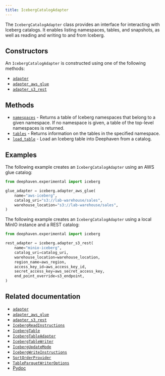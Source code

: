 ```yaml
---
title: IcebergCatalogAdapter
---
```


The `IcebergCatalogAdapter` class provides an interface for interacting with Iceberg catalogs. It enables listing namespaces, tables, and snapshots, as well as reading and writing to and from Iceberg.

## Constructors

An `IcebergCatalogAdapter` is constructed using one of the following methods:

- [`adapter`](./adapter.md)
- [`adapter_aws_glue`](./adapter-aws-glue.md)
- [`adapter_s3_rest`](./adapter-s3-rest.md)

## Methods

- [`namespaces`](/core/pydoc/code/deephaven.experimental.iceberg.html#deephaven.experimental.iceberg.IcebergCatalogAdapter.namespaces) - Returns a table of Iceberg namespaces that belong to a given namespace. If no namespace is given, a table of the top-level namespaces is returned.
- [`tables`](/core/pydoc/code/deephaven.experimental.iceberg.html#deephaven.experimental.iceberg.IcebergCatalogAdapter.tables) - Returns information on the tables in the specified namespace.
- [`load_table`](/core/pydoc/code/deephaven.experimental.iceberg.html#deephaven.experimental.iceberg.IcebergCatalogAdapter.load_table) - Load an Iceberg table into Deephaven from a catalog.

## Examples

The following example creates an `IcebergCatalogAdapter` using an AWS glue catalog:

```python skip-test
from deephaven.experimental import iceberg

glue_adapter = iceberg.adapter_aws_glue(
    name="aws-iceberg",
    catalog_uri="s3://lab-warehouse/sales",
    warehouse_location="s3://lab-warehouse/sales",
)
```

The following example creates an `IcebergCatalogAdapter` using a local MinIO instance and a REST catalog:

```python docker-config=iceberg order=null
from deephaven.experimental import iceberg

rest_adapter = iceberg.adapter_s3_rest(
    name="minio-iceberg",
    catalog_uri=catalog_uri,
    warehouse_location=warehouse_location,
    region_name=aws_region,
    access_key_id=aws_access_key_id,
    secret_access_key=aws_secret_access_key,
    end_point_override=s3_endpoint,
)
```

## Related documentation

- [`adapter`](./adapter.md)
- [`adapter_aws_glue`](./adapter-aws-glue.md)
- [`adapter_s3_rest`](./adapter-s3-rest.md)
- [`IcebergReadInstructions`](./iceberg-read-instructions.md)
- [`IcebergTable`](./iceberg-table.md)
- [`IcebergTableAdapter`](./iceberg-table-adapter.md)
- [`IcebergTableWriter`](./iceberg-table-writer.md)
- [`IcebergUpdateMode`](./iceberg-update-mode.md)
- [`IcebergWriteInstructions`](./iceberg-write-instructions.md)
- [`SortOrderProvider`](./sort-order-provider.md)
- [`TableParquetWriterOptions`](./table-parquet-writer-options.md)
- [Pydoc](/core/pydoc/code/deephaven.experimental.iceberg.html#deephaven.experimental.iceberg.IcebergCatalogAdapter)
